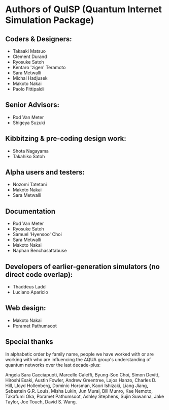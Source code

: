 # Authors of QuISP (Quantum Internet Simulation Package)

## Coders & Designers:

* Takaaki Matsuo
* Clement Durand
* Ryosuke Satoh
* Kentaro 'zigen' Teramoto
* Sara Metwalli
* Michal Hadjusek
* Makoto Nakai
* Paolo Fittipaldi

## Senior Advisors:

* Rod Van Meter
* Shigeya Suzuki

## Kibbitzing & pre-coding design work:

* Shota Nagayama
* Takahiko Satoh

## Alpha users and testers:

* Nozomi Tatetani
* Makoto Nakai
* Sara Metwalli

## Documentation

* Rod Van Meter
* Ryosuke Satoh
* Samuel 'Hyensoo' Choi
* Sara Metwalli
* Makoto Nakai
* Naphan Benchasattabuse


## Developers of earlier-generation simulators (no direct code overlap):

* Thaddeus Ladd
* Luciano Aparicio

## Web design:

* Makoto Nakai
* Poramet Pathumsoot

## Special thanks

In alphabetic order by family name, people we have worked with or are
working with who are influencing the AQUA group's understanding of
quantum networks over the last decade-plus:

Angela Sara Cacciapuoti, Marcello Caleffi, Byung-Soo Choi, Simon
Devitt, Hiroshi Esaki, Austin Fowler, Andrew Greentree, Lajos Hanzo,
Charles D. Hill, Lloyd Hollenberg, Dominic Horsman, Kaori Ishizaki,
Liang Jiang, Sebastein G.R. Louis, Misha Lukin, Jun Murai, Bill Munro,
Kae Nemoto, Takafumi Oka, Poramet Pathumsoot, Ashley Stephens, Sujin
Suwanna, Jake Taylor, Joe Touch, David S. Wang.
